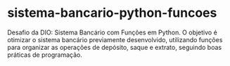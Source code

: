 # sistema-bancario-python-funcoes
Desafio da DIO: Sistema Bancário com Funções em Python. O objetivo é otimizar o sistema bancário previamente desenvolvido, utilizando funções para organizar as operações de depósito, saque e extrato, seguindo boas práticas de programação.

